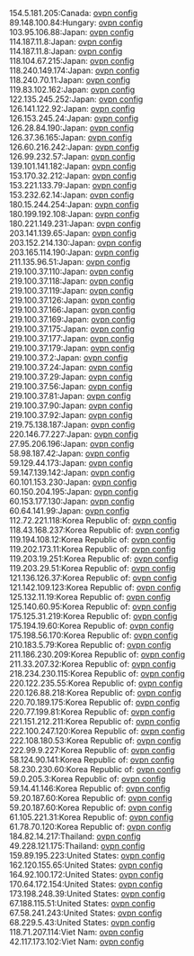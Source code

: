 154.5.181.205:Canada: [ovpn config](vpn/154_5_181_205.ovpn)  
89.148.100.84:Hungary: [ovpn config](vpn/89_148_100_84.ovpn)  
103.95.106.88:Japan: [ovpn config](vpn/103_95_106_88.ovpn)  
114.187.11.8:Japan: [ovpn config](vpn/114_187_11_8.ovpn)  
114.187.11.8:Japan: [ovpn config](vpn/114_187_11_8.ovpn)  
118.104.67.215:Japan: [ovpn config](vpn/118_104_67_215.ovpn)  
118.240.149.174:Japan: [ovpn config](vpn/118_240_149_174.ovpn)  
118.240.70.11:Japan: [ovpn config](vpn/118_240_70_11.ovpn)  
119.83.102.162:Japan: [ovpn config](vpn/119_83_102_162.ovpn)  
122.135.245.252:Japan: [ovpn config](vpn/122_135_245_252.ovpn)  
126.141.122.92:Japan: [ovpn config](vpn/126_141_122_92.ovpn)  
126.153.245.24:Japan: [ovpn config](vpn/126_153_245_24.ovpn)  
126.28.84.190:Japan: [ovpn config](vpn/126_28_84_190.ovpn)  
126.37.36.165:Japan: [ovpn config](vpn/126_37_36_165.ovpn)  
126.60.216.242:Japan: [ovpn config](vpn/126_60_216_242.ovpn)  
126.99.232.57:Japan: [ovpn config](vpn/126_99_232_57.ovpn)  
139.101.141.182:Japan: [ovpn config](vpn/139_101_141_182.ovpn)  
153.170.32.212:Japan: [ovpn config](vpn/153_170_32_212.ovpn)  
153.221.133.79:Japan: [ovpn config](vpn/153_221_133_79.ovpn)  
153.232.62.14:Japan: [ovpn config](vpn/153_232_62_14.ovpn)  
180.15.244.254:Japan: [ovpn config](vpn/180_15_244_254.ovpn)  
180.199.192.108:Japan: [ovpn config](vpn/180_199_192_108.ovpn)  
180.221.149.231:Japan: [ovpn config](vpn/180_221_149_231.ovpn)  
203.141.139.65:Japan: [ovpn config](vpn/203_141_139_65.ovpn)  
203.152.214.130:Japan: [ovpn config](vpn/203_152_214_130.ovpn)  
203.165.114.190:Japan: [ovpn config](vpn/203_165_114_190.ovpn)  
211.135.96.51:Japan: [ovpn config](vpn/211_135_96_51.ovpn)  
219.100.37.110:Japan: [ovpn config](vpn/219_100_37_110.ovpn)  
219.100.37.118:Japan: [ovpn config](vpn/219_100_37_118.ovpn)  
219.100.37.119:Japan: [ovpn config](vpn/219_100_37_119.ovpn)  
219.100.37.126:Japan: [ovpn config](vpn/219_100_37_126.ovpn)  
219.100.37.166:Japan: [ovpn config](vpn/219_100_37_166.ovpn)  
219.100.37.169:Japan: [ovpn config](vpn/219_100_37_169.ovpn)  
219.100.37.175:Japan: [ovpn config](vpn/219_100_37_175.ovpn)  
219.100.37.177:Japan: [ovpn config](vpn/219_100_37_177.ovpn)  
219.100.37.179:Japan: [ovpn config](vpn/219_100_37_179.ovpn)  
219.100.37.2:Japan: [ovpn config](vpn/219_100_37_2.ovpn)  
219.100.37.24:Japan: [ovpn config](vpn/219_100_37_24.ovpn)  
219.100.37.29:Japan: [ovpn config](vpn/219_100_37_29.ovpn)  
219.100.37.56:Japan: [ovpn config](vpn/219_100_37_56.ovpn)  
219.100.37.81:Japan: [ovpn config](vpn/219_100_37_81.ovpn)  
219.100.37.90:Japan: [ovpn config](vpn/219_100_37_90.ovpn)  
219.100.37.92:Japan: [ovpn config](vpn/219_100_37_92.ovpn)  
219.75.138.187:Japan: [ovpn config](vpn/219_75_138_187.ovpn)  
220.146.77.227:Japan: [ovpn config](vpn/220_146_77_227.ovpn)  
27.95.206.196:Japan: [ovpn config](vpn/27_95_206_196.ovpn)  
58.98.187.42:Japan: [ovpn config](vpn/58_98_187_42.ovpn)  
59.129.44.173:Japan: [ovpn config](vpn/59_129_44_173.ovpn)  
59.147.139.142:Japan: [ovpn config](vpn/59_147_139_142.ovpn)  
60.101.153.230:Japan: [ovpn config](vpn/60_101_153_230.ovpn)  
60.150.204.195:Japan: [ovpn config](vpn/60_150_204_195.ovpn)  
60.153.177.130:Japan: [ovpn config](vpn/60_153_177_130.ovpn)  
60.64.141.99:Japan: [ovpn config](vpn/60_64_141_99.ovpn)  
112.72.221.118:Korea Republic of: [ovpn config](vpn/112_72_221_118.ovpn)  
118.43.168.237:Korea Republic of: [ovpn config](vpn/118_43_168_237.ovpn)  
119.194.108.12:Korea Republic of: [ovpn config](vpn/119_194_108_12.ovpn)  
119.202.173.11:Korea Republic of: [ovpn config](vpn/119_202_173_11.ovpn)  
119.203.19.251:Korea Republic of: [ovpn config](vpn/119_203_19_251.ovpn)  
119.203.29.51:Korea Republic of: [ovpn config](vpn/119_203_29_51.ovpn)  
121.136.126.37:Korea Republic of: [ovpn config](vpn/121_136_126_37.ovpn)  
121.142.109.123:Korea Republic of: [ovpn config](vpn/121_142_109_123.ovpn)  
125.132.11.19:Korea Republic of: [ovpn config](vpn/125_132_11_19.ovpn)  
125.140.60.95:Korea Republic of: [ovpn config](vpn/125_140_60_95.ovpn)  
175.125.31.219:Korea Republic of: [ovpn config](vpn/175_125_31_219.ovpn)  
175.194.19.60:Korea Republic of: [ovpn config](vpn/175_194_19_60.ovpn)  
175.198.56.170:Korea Republic of: [ovpn config](vpn/175_198_56_170.ovpn)  
210.183.5.79:Korea Republic of: [ovpn config](vpn/210_183_5_79.ovpn)  
211.186.230.209:Korea Republic of: [ovpn config](vpn/211_186_230_209.ovpn)  
211.33.207.32:Korea Republic of: [ovpn config](vpn/211_33_207_32.ovpn)  
218.234.230.115:Korea Republic of: [ovpn config](vpn/218_234_230_115.ovpn)  
220.122.235.55:Korea Republic of: [ovpn config](vpn/220_122_235_55.ovpn)  
220.126.88.218:Korea Republic of: [ovpn config](vpn/220_126_88_218.ovpn)  
220.70.189.175:Korea Republic of: [ovpn config](vpn/220_70_189_175.ovpn)  
220.77.199.81:Korea Republic of: [ovpn config](vpn/220_77_199_81.ovpn)  
221.151.212.211:Korea Republic of: [ovpn config](vpn/221_151_212_211.ovpn)  
222.100.247.120:Korea Republic of: [ovpn config](vpn/222_100_247_120.ovpn)  
222.108.180.53:Korea Republic of: [ovpn config](vpn/222_108_180_53.ovpn)  
222.99.9.227:Korea Republic of: [ovpn config](vpn/222_99_9_227.ovpn)  
58.124.90.141:Korea Republic of: [ovpn config](vpn/58_124_90_141.ovpn)  
58.230.230.60:Korea Republic of: [ovpn config](vpn/58_230_230_60.ovpn)  
59.0.205.3:Korea Republic of: [ovpn config](vpn/59_0_205_3.ovpn)  
59.14.41.146:Korea Republic of: [ovpn config](vpn/59_14_41_146.ovpn)  
59.20.187.60:Korea Republic of: [ovpn config](vpn/59_20_187_60.ovpn)  
59.20.187.60:Korea Republic of: [ovpn config](vpn/59_20_187_60.ovpn)  
61.105.221.31:Korea Republic of: [ovpn config](vpn/61_105_221_31.ovpn)  
61.78.70.120:Korea Republic of: [ovpn config](vpn/61_78_70_120.ovpn)  
184.82.14.217:Thailand: [ovpn config](vpn/184_82_14_217.ovpn)  
49.228.121.175:Thailand: [ovpn config](vpn/49_228_121_175.ovpn)  
159.89.195.223:United States: [ovpn config](vpn/159_89_195_223.ovpn)  
162.120.155.65:United States: [ovpn config](vpn/162_120_155_65.ovpn)  
164.92.100.172:United States: [ovpn config](vpn/164_92_100_172.ovpn)  
170.64.172.154:United States: [ovpn config](vpn/170_64_172_154.ovpn)  
173.198.248.39:United States: [ovpn config](vpn/173_198_248_39.ovpn)  
67.188.115.51:United States: [ovpn config](vpn/67_188_115_51.ovpn)  
67.58.241.243:United States: [ovpn config](vpn/67_58_241_243.ovpn)  
68.229.5.43:United States: [ovpn config](vpn/68_229_5_43.ovpn)  
118.71.207.114:Viet Nam: [ovpn config](vpn/118_71_207_114.ovpn)  
42.117.173.102:Viet Nam: [ovpn config](vpn/42_117_173_102.ovpn)  
